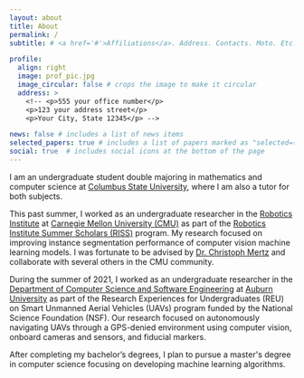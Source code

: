 ```yaml
---
layout: about
title: About
permalink: /
subtitle: # <a href='#'>Affiliations</a>. Address. Contacts. Moto. Etc.

profile:
  align: right
  image: prof_pic.jpg
  image_circular: false # crops the image to make it circular
  address: >
    <!-- <p>555 your office number</p>
    <p>123 your address street</p>
    <p>Your City, State 12345</p> -->

news: false # includes a list of news items
selected_papers: true # includes a list of papers marked as "selected={true}"
social: true  # includes social icons at the bottom of the page
---
```


I am an undergraduate student double majoring in mathematics and computer science at [Columbus State University](https://www.columbusstate.edu/), where I am also a tutor for both subjects.

This past summer, I worked as an undergraduate researcher in the [Robotics Institute]( https://www.ri.cmu.edu/) at [Carnegie Mellon University (CMU)]( https://www.cmu.edu/) as part of the [Robotics Institute Summer Scholars (RISS)]( https://riss.ri.cmu.edu/) program. My research focused on improving instance segmentation performance of computer vision machine learning models. I was fortunate to be advised by [Dr. Christoph Mertz]( https://www.ri.cmu.edu/ri-people/christoph-mertz/) and collaborate with several others in the CMU community.

During the summer of 2021, I worked as an undergraduate researcher in the [Department of Computer Science and Software Engineering](https://eng.auburn.edu/csse/) at [Auburn University](https://www.auburn.edu/) as part of the Research Experiences for Undergraduates (REU) on Smart Unmanned Aerial Vehicles (UAVs) program funded by the National Science Foundation (NSF). Our research focused on autonomously navigating UAVs through a GPS-denied environment using computer vision, onboard cameras and sensors, and fiducial markers.

After completing my bachelor’s degrees, I plan to pursue a master's degree in computer science focusing on developing machine learning algorithms.

<!-- Write your bio here. Tell the world about yourself. Link to your favorite [subreddit](http://reddit.com). You can put a picture in, too. The code is already in, just name your picture `prof_pic.jpg` and put it in the `img/` folder.

Put your address / P.O. box / other info right below your picture. You can also disable any these elements by editing `profile` property of the YAML header of your `_pages/about.md`. Edit `_bibliography/papers.bib` and Jekyll will render your [publications page](/al-folio/publications/) automatically.

Link to your social media connections, too. This theme is set up to use [Font Awesome icons](http://fortawesome.github.io/Font-Awesome/) and [Academicons](https://jpswalsh.github.io/academicons/), like the ones below. Add your Facebook, Twitter, LinkedIn, Google Scholar, or just disable all of them. -->
